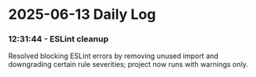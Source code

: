 # 2025-06-13 Daily Log

### 12:31:44 - ESLint cleanup

Resolved blocking ESLint errors by removing unused import and downgrading certain rule severities; project now runs with warnings only.
